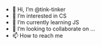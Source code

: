 - 👋 Hi, I’m @tink-tinker
- 👀 I’m interested in CS
- 🌱 I’m currently learning JS
- 💞️ I’m looking to collaborate on ...
- 📫 How to reach me 

<!---
tink-tinker/tink-tinker is a ✨ special ✨ repository because its `README.md` (this file) appears on your GitHub profile.
You can click the Preview link to take a look at your changes.
--->
